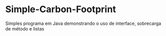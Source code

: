 # Simple-Carbon-Footprint
Simples programa em Java demonstrando o uso de interface, sobrecarga de método e listas
